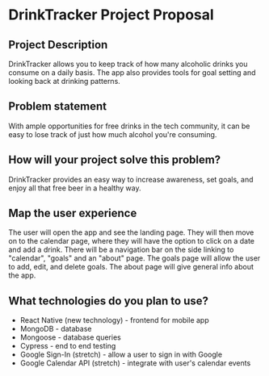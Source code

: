 # DrinkTracker Project Proposal

## Project Description

DrinkTracker allows you to keep track of how many alcoholic drinks you consume on a daily basis. The app also provides tools for goal setting and looking back at drinking patterns.

## Problem statement

With ample opportunities for free drinks in the tech community, it can be easy to lose track of just how much alcohol you're consuming.

## How will your project solve this problem?

DrinkTracker provides an easy way to increase awareness, set goals, and enjoy all that free beer in a healthy way.

## Map the user experience

The user will open the app and see the landing page. They will then move on to the calendar page, where they will have the option to click on a date and add a drink. There will be a navigation bar on the side linking to "calendar", "goals" and an "about" page. The goals page will allow the user to add, edit, and delete goals. The about page will give general info about the app.

## What technologies do you plan to use?

* React Native (new technology) - frontend for mobile app
* MongoDB - database
* Mongoose - database queries
* Cypress - end to end testing
* Google Sign-In (stretch) - allow a user to sign in with Google
* Google Calendar API (stretch) - integrate with user's calendar events
